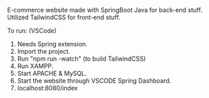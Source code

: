 E-commerce website made with SpringBoot Java for back-end stuff. Utilized TailwindCSS for front-end stuff.

To run:
(VSCode)
1. Needs Spring extension.
2. Import the project.
3. Run "npm run -watch" (to build TailwindCSS)
4. Run XAMPP.
5. Start APACHE & MySQL.
6. Start the website through VSCODE Spring Dashboard.
7. localhost:8080/index 
